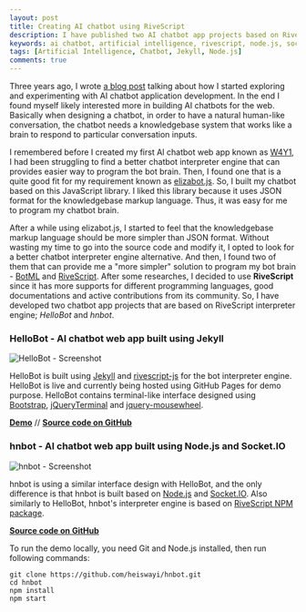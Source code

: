 ```yaml
---
layout: post
title: Creating AI chatbot using RiveScript
description: I have published two AI chatbot app projects based on RiveScript interpreter engine; one is rendered using Jekyll, another is built using Node.js and Socket.IO.
keywords: ai chatbot, artificial intelligence, rivescript, node.js, socket.io, jquery terminal
tags: [Artificial Intelligence, Chatbot, Jekyll, Node.js]
comments: true
---
```


Three years ago, I wrote [a blog post](https://heiswayi.nrird.com/2015/experiment-with-ai-chatbot-app-development) talking about how I started exploring and experimenting with AI chatbot application development. In the end I found myself likely interested more in building AI chatbots for the web. Basically when designing a chatbot, in order to have a natural human-like conversation, the chatbot needs a knowledgebase system that works like a brain to respond to particular conversation inputs.

I remembered before I created my first AI chatbot web app known as [W4Y1](https://heiswayi.nrird.com/w4y1/), I had been struggling to find a better chatbot interpreter engine that can provides easier way to program the bot brain. Then, I found one that is a quite good fit for my requirement known as [elizabot.js](http://www.masswerk.at/elizabot/). So, I built my chatbot based on this JavaScript library. I liked this library because it uses JSON format for the knowledgebase markup language. Thus, it was easy for me to program my chatbot brain.

After a while using elizabot.js, I started to feel that the knowledgebase markup language should be more simpler than JSON format. Without wasting my time to go into the source code and modify it, I opted to look for a better chatbot interpreter engine alternative. And then, I found two of them that can provide me a "more simpler" solution to program my bot brain - [BotML](https://github.com/BotML/botml-js) and [RiveScript](https://www.rivescript.com/). After some researches, I decided to use **RiveScript** since it has more supports for different programming languages, good documentations and active contributions from its community. So, I have developed two chatbot app projects that are based on RiveScript interpreter engine; _HelloBot_ and _hnbot_.

### HelloBot - AI chatbot web app built using Jekyll

![HelloBot - Screenshot](https://i.imgur.com/tn3C7Bw.png)

HelloBot is built using [Jekyll](https://jekyllrb.com/) and [rivescript-js](https://github.com/aichaos/rivescript-js) for the bot interpreter engine. HelloBot is live and currently being hosted using GitHub Pages for demo purpose. HelloBot contains terminal-like interface designed using [Bootstrap](https://getbootstrap.com/), [jQueryTerminal](https://terminal.jcubic.pl/) and [jquery-mousewheel](https://github.com/jquery/jquery-mousewheel).

[**Demo**](https://heiswayi.nrird.com/hellobot) // [**Source code on GitHub**](https://github.com/heiswayi/hellobot)

### hnbot - AI chatbot web app built using Node.js and Socket.IO

![hnbot - Screenshot](https://i.imgur.com/tYLZEhZ.png)

hnbot is using a similar interface design with HelloBot, and the only difference is that hnbot is built based on [Node.js](https://nodejs.org/en/) and [Socket.IO](https://socket.io/). Also similarly to HelloBot, hnbot's interpreter engine is based on [RiveScript NPM package](https://www.npmjs.com/package/rivescript).

[**Source code on GitHub**](https://github.com/heiswayi/hnbot)

To run the demo locally, you need Git and Node.js installed, then run following commands:

```shell
git clone https://github.com/heiswayi/hnbot.git
cd hnbot
npm install
npm start
```
